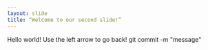 ```yaml
---
layout: slide
title: “Welcome to our second slide!”
---
```

Hello world!
Use the left arrow to go back!
git commit -m "message"
